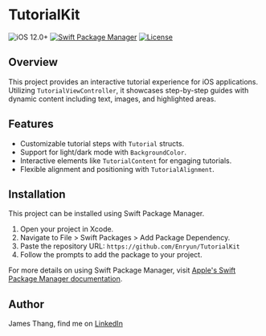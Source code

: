 # TutorialKit

![iOS 12.0+](https://img.shields.io/badge/iOS-12.0%2B-blue.svg)
[![Swift Package Manager](https://img.shields.io/badge/Swift%20Package%20Manager-compatible-brightgreen.svg)](https://github.com/apple/swift-package-manager)
[![License](https://img.shields.io/badge/license-MIT-blue.svg?style=flat)](http://mit-license.org)

## Overview
This project provides an interactive tutorial experience for iOS applications. Utilizing `TutorialViewController`, it showcases step-by-step guides with dynamic content including text, images, and highlighted areas.

## Features
- Customizable tutorial steps with `Tutorial` structs.
- Support for light/dark mode with `BackgroundColor`.
- Interactive elements like `TutorialContent` for engaging tutorials.
- Flexible alignment and positioning with `TutorialAlignment`.

 ## Installation
This project can be installed using Swift Package Manager.

1. Open your project in Xcode.
2. Navigate to File > Swift Packages > Add Package Dependency.
3. Paste the repository URL: `https://github.com/Enryun/TutorialKit`
4. Follow the prompts to add the package to your project.

For more details on using Swift Package Manager, visit [Apple's Swift Package Manager documentation](https://swift.org/package-manager/).

## Author

James Thang, find me on [LinkedIn]([https://www.linkedin.com/in/jamessedlacekjr/](https://www.linkedin.com/in/jamesthang/))

